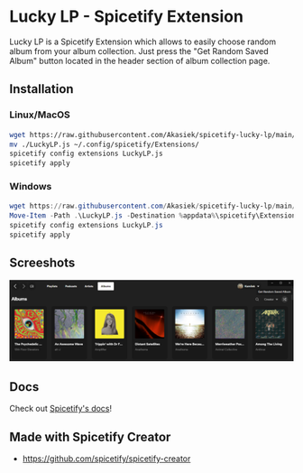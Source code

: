 # Lucky LP - Spicetify Extension

Lucky LP is a Spicetify Extension which allows to easily choose random album from your album collection. Just press the "Get Random Saved Album" button located in the header section of album collection page.


## Installation

### Linux/MacOS

```bash
wget https://raw.githubusercontent.com/Akasiek/spicetify-lucky-lp/main/LuckyLP.js
mv ./LuckyLP.js ~/.config/spicetify/Extensions/
spicetify config extensions LuckyLP.js
spicetify apply
```

### Windows

```powershell
wget https://raw.githubusercontent.com/Akasiek/spicetify-lucky-lp/main/LuckyLP.js
Move-Item -Path .\LuckyLP.js -Destination %appdata%\spicetify\Extensions\
spicetify config extensions LuckyLP.js
spicetify apply
```

## Screeshots

![Screenshot 1](/screenshots/Screenshot_1.png)

## Docs
Check out [Spicetify's docs](https://spicetify.app/docs/development/spicetify-creator/the-basics)!

## Made with Spicetify Creator
- https://github.com/spicetify/spicetify-creator